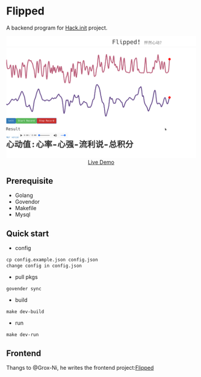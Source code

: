 # Flipped

A backend program for [Hack.init](http://hackinit.org/) project.

<p align="center">
  <a href="https://grox-ni.github.io/" target="_blank">
    <img src="demo.png" width="700px">
    <br>
    Live Demo
  </a>
</p>

## Prerequisite
- Golang
- Govendor
- Makefile
- Mysql

## Quick start
- config
```
cp config.example.json config.json
change config in config.json
```
- pull pkgs
```
govender sync
```
- build
```
make dev-build
```
- run 
```
make dev-run
```

## Frontend
Thangs to @Grox-Ni, he writes the frontend project:[Flipped](https://github.com/Grox-Ni/Flipped)